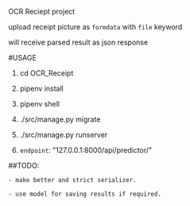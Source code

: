 OCR Reciept project

upload receipt picture as `formdata` with `file` keyword

will receive parsed result as json response

#USAGE

1. cd OCR_Receipt
   
2. pipenv install

3. pipenv shell

4. ./src/manage.py migrate

5. ./src/manage.py runserver

6. `endpoint`: "127.0.0.1:8000/api/predictor/"

##TODO:

    - make better and strict serializer.
    
    - use model for saving results if required.
